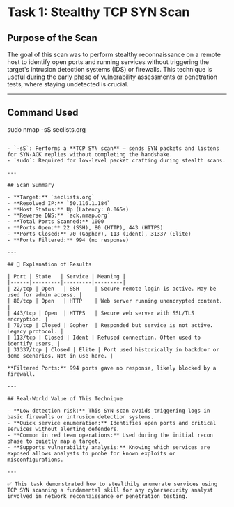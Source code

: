# Task 1: Stealthy TCP SYN Scan

## Purpose of the Scan
The goal of this scan was to perform stealthy reconnaissance on a remote host to identify open ports and running services without triggering the target's intrusion detection systems (IDS) or firewalls. This technique is useful during the early phase of vulnerability assessments or penetration tests, where staying undetected is crucial.

---

## Command Used

sudo nmap -sS seclists.org
```

- `-sS`: Performs a **TCP SYN scan** — sends SYN packets and listens for SYN-ACK replies without completing the handshake.
- `sudo`: Required for low-level packet crafting during stealth scans.

---

## Scan Summary

- **Target:** `seclists.org`
- **Resolved IP:** `50.116.1.184`
- **Host Status:** Up (Latency: 0.065s)
- **Reverse DNS:** `ack.nmap.org`
- **Total Ports Scanned:** 1000
- **Ports Open:** 22 (SSH), 80 (HTTP), 443 (HTTPS)
- **Ports Closed:** 70 (Gopher), 113 (Ident), 31337 (Elite)
- **Ports Filtered:** 994 (no response)

---

## 📖 Explanation of Results

| Port | State   | Service | Meaning |
|------|---------|---------|---------|
| 22/tcp | Open   | SSH     | Secure remote login is active. May be used for admin access. |
| 80/tcp | Open   | HTTP    | Web server running unencrypted content. |
| 443/tcp | Open  | HTTPS   | Secure web server with SSL/TLS encryption. |
| 70/tcp | Closed | Gopher  | Responded but service is not active. Legacy protocol. |
| 113/tcp | Closed | Ident | Refused connection. Often used to identify users. |
| 31337/tcp | Closed | Elite | Port used historically in backdoor or demo scenarios. Not in use here. |

**Filtered Ports:** 994 ports gave no response, likely blocked by a firewall.

---

## Real-World Value of This Technique

- **Low detection risk:** This SYN scan avoids triggering logs in basic firewalls or intrusion detection systems.
- **Quick service enumeration:** Identifies open ports and critical services without alerting defenders.
- **Common in red team operations:** Used during the initial recon phase to quietly map a target.
- **Supports vulnerability analysis:** Knowing which services are exposed allows analysts to probe for known exploits or misconfigurations.

---

✅ This task demonstrated how to stealthily enumerate services using TCP SYN scanning a fundamental skill for any cybersecurity analyst involved in network reconnaissance or penetration testing.
